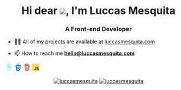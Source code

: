 <h1 align="center">Hi dear <img src="https://raw.githubusercontent.com/kaueMarques/kaueMarques/master/hi.gif" width="30px">, I'm Luccas Mesquita</h1>
<h3 align="center">A Front-end Developer</h3>


- 👨‍💻 All of my projects are available at [luccasmesquita.com](https://linknow.com.br/luccasmesquita)

- 📫 How to reach me **hello@luccasmesquita.com**


<p align="left">
<img src="https://raw.githubusercontent.com/devicons/devicon/master/icons/react/react-original-wordmark.svg" alt="react" width="20" height="20"/>
<img src="https://raw.githubusercontent.com/devicons/devicon/master/icons/css3/css3-plain-wordmark.svg" alt="css3"  width="20" height="20"/>
<img src="https://raw.githubusercontent.com/devicons/devicon/master/icons/html5/html5-original-wordmark.svg" alt="html5"  width="20" height="20"/>
<img src="https://raw.githubusercontent.com/devicons/devicon/master/icons/javascript/javascript-original.svg" alt="javascript" width="20" height="20"/> 
</p>

<p align="center">
<a href="https://linkedin.com/in/luccasmmesquita" target="blank"><img align="center" src="https://cdn.jsdelivr.net/npm/simple-icons@3.0.1/icons/linkedin.svg" alt="luccasmesquita" height="20" width="20" /></a>
<a href="https://instagram.com/lucc.mesquita" target="blank"><img align="center" src="https://cdn.jsdelivr.net/npm/simple-icons@3.0.1/icons/instagram.svg" alt="luccasmesquita" height="20" width="20" /></a>
</p>

<!--

Here are some ideas to get you started:

- 🔭 I’m currently working on ...
- 🌱 I’m currently learning ...
- 👯 I’m looking to collaborate on ...
- 🤔 I’m looking for help with ...
- 💬 Ask me about ...
- 📫 How to reach me: ...
- 😄 Pronouns: ...
- ⚡ Fun fact: ...
-->
